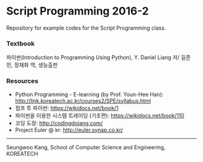 # Script Programming 2016-2
Repository for example codes for the Script Programming class.

### Textbook
파이썬(Introduction to Programming Using Python), Y. Daniel Liang 저/ 길준민, 정재화 역, 생능출판

### Resources
- Python Programming - E-learning (by Prof. Youn-Hee Han): http://link.koreatech.ac.kr/courses2/SPE/syllabus.html
- 점프 투 파이썬: https://wikidocs.net/book/1
- 파이썬을 이용한 시스템 트레이딩 (기초편): https://wikidocs.net/book/110
- 코딩 도장: http://codingdojang.com/
- Project Euler @ kr: http://euler.synap.co.kr/

---
Seungwoo Kang, School of Computer Science and Engineering, KOREATECH



